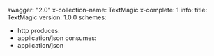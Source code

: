 swagger: "2.0"
x-collection-name: TextMagic
x-complete: 1
info:
  title: TextMagic
  version: 1.0.0
schemes:
- http
produces:
- application/json
consumes:
- application/json